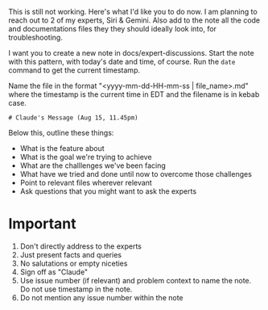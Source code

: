 This is still not working. Here's what I'd like you to do now. I am planning to reach out to 2 of my experts, Siri & Gemini. Also add to the note all the code and documentations files they they should ideally look into, for troubleshooting.

I want you to create a new note in docs/expert-discussions. Start the note with this pattern, with today's date and time, of course. Run the `date` command to get the current timestamp.

Name the file in the format "<yyyy-mm-dd-HH-mm-ss | file_name>.md" where the timestamp is the current time in EDT and the filename is in kebab case.

`# Claude's Message (Aug 15, 11.45pm)`

Below this, outline these things:

- What is the feature about
- What is the goal we're trying to achieve
- What are the challlenges we've been facing
- What have we tried and done until now to overcome those challenges
- Point to relevant files wherever relevant
- Ask questions that you might want to ask the experts

# Important

1. Don't directly address to the experts
2. Just present facts and queries
3. No salutations or empty niceties
4. Sign off as "Claude"
5. Use issue number (if relevant) and problem context to name the note. Do not use timestamp in the note.
6. Do not mention any issue number within the note
